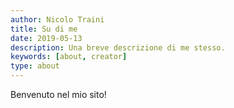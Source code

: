 ```yaml
---
author: Nicolo Traini
title: Su di me
date: 2019-05-13
description: Una breve descrizione di me stesso.
keywords: [about, creator]
type: about
---
```


Benvenuto nel mio sito!
